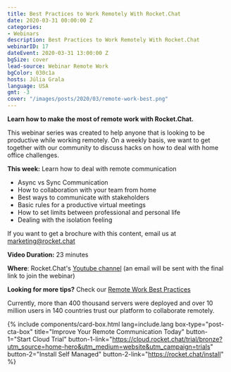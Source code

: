 ```yaml
---
title: Best Practices to Work Remotely With Rocket.Chat
date: 2020-03-31 00:00:00 Z
categories:
- Webinars
description: Best Practices to Work Remotely With Rocket.Chat
webinarID: 17
dateEvent: 2020-03-31 13:00:00 Z
bgSize: cover
lead-source: Webinar Remote Work
bgColor: 030c1a
hosts: Júlia Grala
language: USA
gmt: -3
cover: "/images/posts/2020/03/remote-work-best.png"
---
```


**Learn how to make the most of remote work with Rocket.Chat.**

This webinar series was created to help anyone that is looking to be productive while working remotely. On a weekly basis, we want to get together with our community to discuss hacks on how to deal with home office challenges.

**This week:** Learn how to deal with remote communication

- Async vs Sync Communication
- How to collaboration with your team from home
- Best ways to communicate with stakeholders
- Basic rules for a productive virtual meetings
- How to set limits between professional and personal life
- Dealing with the isolation feeling

If you want to get a brochure with this content, email us at [marketing@rocket.chat](mailto:marketing@rocket.chat)

**Video Duration:** 23 minutes

**Where**: Rocket.Chat's [Youtube channel](https://www.youtube.com/channel/UCin9nv7mUjoqrRiwrzS5UVQ) (an email will be sent with the final link to join the webinar)

**Looking for more tips?**
Check our [Remote Work Best Practices](https://rocket.chat/remote-work)

Currently, more than 400 thousand servers were deployed and over 10 million users in 140 countries trust our platform to collaborate remotely.

{% include components/card-box.html lang=include.lang box-type="post-cta-box" title="Improve Your Remote Communication Today" button-1="Start Cloud Trial" button-1-link="https://cloud.rocket.chat/trial/bronze?utm_source=home-hero&utm_medium=website&utm_campaign=trials" button-2="Install Self Managed" button-2-link="https://rocket.chat/install" %}